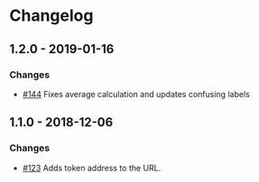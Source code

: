 # Changelog

## 1.2.0 - 2019-01-16
### Changes

- [#144] Fixes average calculation and updates confusing labels

## 1.1.0 - 2018-12-06
### Changes

- [#123] Adds token address to the URL.

[#144]: https://github.com/raiden-network/explorer/issues/144
[#123]: https://github.com/raiden-network/explorer/issues/123

